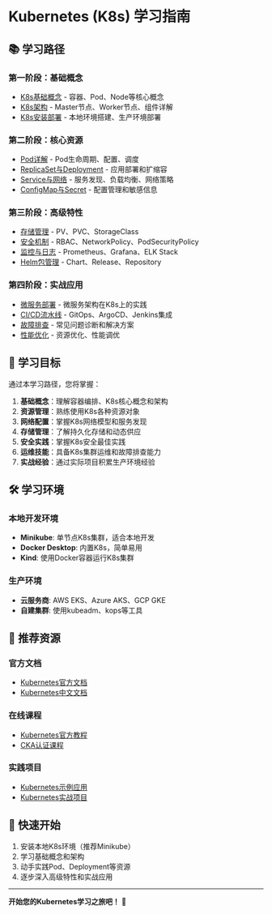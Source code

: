 # Kubernetes (K8s) 学习指南

## 📚 学习路径

### 第一阶段：基础概念
- [K8s基础概念](./01-basics/README.md) - 容器、Pod、Node等核心概念
- [K8s架构](./02-architecture/README.md) - Master节点、Worker节点、组件详解
- [K8s安装部署](./03-installation/README.md) - 本地环境搭建、生产环境部署

### 第二阶段：核心资源
- [Pod详解](./04-pod/README.md) - Pod生命周期、配置、调度
- [ReplicaSet与Deployment](./05-deployment/README.md) - 应用部署和扩缩容
- [Service与网络](./06-service/README.md) - 服务发现、负载均衡、网络策略
- [ConfigMap与Secret](./07-config/README.md) - 配置管理和敏感信息

### 第三阶段：高级特性
- [存储管理](./08-storage/README.md) - PV、PVC、StorageClass
- [安全机制](./09-security/README.md) - RBAC、NetworkPolicy、PodSecurityPolicy
- [监控与日志](./10-monitoring/README.md) - Prometheus、Grafana、ELK Stack
- [Helm包管理](./11-helm/README.md) - Chart、Release、Repository

### 第四阶段：实战应用
- [微服务部署](./12-microservices/README.md) - 微服务架构在K8s上的实践
- [CI/CD流水线](./13-cicd/README.md) - GitOps、ArgoCD、Jenkins集成
- [故障排查](./14-troubleshooting/README.md) - 常见问题诊断和解决方案
- [性能优化](./15-optimization/README.md) - 资源优化、性能调优

## 🎯 学习目标

通过本学习路径，您将掌握：

1. **基础概念**：理解容器编排、K8s核心概念和架构
2. **资源管理**：熟练使用K8s各种资源对象
3. **网络配置**：掌握K8s网络模型和服务发现
4. **存储管理**：了解持久化存储和动态供应
5. **安全实践**：掌握K8s安全最佳实践
6. **运维技能**：具备K8s集群运维和故障排查能力
7. **实战经验**：通过实际项目积累生产环境经验

## 🛠️ 学习环境

### 本地开发环境
- **Minikube**: 单节点K8s集群，适合本地开发
- **Docker Desktop**: 内置K8s，简单易用
- **Kind**: 使用Docker容器运行K8s集群

### 生产环境
- **云服务商**: AWS EKS、Azure AKS、GCP GKE
- **自建集群**: 使用kubeadm、kops等工具

## 📖 推荐资源

### 官方文档
- [Kubernetes官方文档](https://kubernetes.io/docs/)
- [Kubernetes中文文档](https://kubernetes.io/zh/docs/)

### 在线课程
- [Kubernetes官方教程](https://kubernetes.io/docs/tutorials/)
- [CKA认证课程](https://www.cncf.io/certification/cka/)

### 实践项目
- [Kubernetes示例应用](https://github.com/kubernetes/examples)
- [Kubernetes实战项目](./projects/)

## 🚀 快速开始

1. 安装本地K8s环境（推荐Minikube）
2. 学习基础概念和架构
3. 动手实践Pod、Deployment等资源
4. 逐步深入高级特性和实战应用

---

**开始您的Kubernetes学习之旅吧！** 🎉 